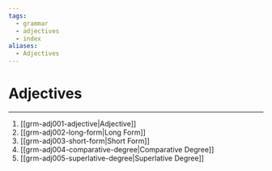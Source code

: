 ```yaml
---
tags:
  - grammar
  - adjectives
  - index
aliases:
  - Adjectives
---
```

# Adjectives
---
1. [[grm-adj001-adjective|Adjective]]
2. [[grm-adj002-long-form|Long Form]]
3. [[grm-adj003-short-form|Short Form]]
4. [[grm-adj004-comparative-degree|Comparative Degree]]
5. [[grm-adj005-superlative-degree|Superlative Degree]]